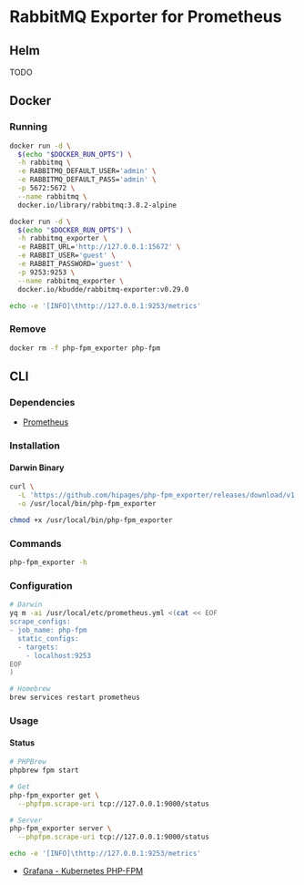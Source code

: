 # RabbitMQ Exporter for Prometheus

## Helm

TODO

<!--
https://github.com/helm/charts/tree/master/stable/prometheus-rabbitmq-exporter
-->

## Docker

### Running

```sh
docker run -d \
  $(echo "$DOCKER_RUN_OPTS") \
  -h rabbitmq \
  -e RABBITMQ_DEFAULT_USER='admin' \
  -e RABBITMQ_DEFAULT_PASS='admin' \
  -p 5672:5672 \
  --name rabbitmq \
  docker.io/library/rabbitmq:3.8.2-alpine
```

```sh
docker run -d \
  $(echo "$DOCKER_RUN_OPTS") \
  -h rabbitmq_exporter \
  -e RABBIT_URL='http://127.0.0.1:15672' \
  -e RABBIT_USER='guest' \
  -e RABBIT_PASSWORD='guest' \
  -p 9253:9253 \
  --name rabbitmq_exporter \
  docker.io/kbudde/rabbitmq-exporter:v0.29.0
```

```sh
echo -e '[INFO]\thttp://127.0.0.1:9253/metrics'
```

### Remove

```sh
docker rm -f php-fpm_exporter php-fpm
```

## CLI

### Dependencies

- [Prometheus](/prometheus.md)

### Installation

#### Darwin Binary

```sh
curl \
  -L 'https://github.com/hipages/php-fpm_exporter/releases/download/v1.0.0/php-fpm_exporter_1.0.0_darwin_amd64' \
  -o /usr/local/bin/php-fpm_exporter
```

```sh
chmod +x /usr/local/bin/php-fpm_exporter
```

### Commands

```sh
php-fpm_exporter -h
```

### Configuration

```sh
# Darwin
yq m -ai /usr/local/etc/prometheus.yml <(cat << EOF
scrape_configs:
- job_name: php-fpm
  static_configs:
  - targets:
    - localhost:9253
EOF
)
```

```sh
# Homebrew
brew services restart prometheus
```

### Usage

#### Status

```sh
# PHPBrew
phpbrew fpm start

# Get
php-fpm_exporter get \
  --phpfpm.scrape-uri tcp://127.0.0.1:9000/status

# Server
php-fpm_exporter server \
  --phpfpm.scrape-uri tcp://127.0.0.1:9000/status

echo -e '[INFO]\thttp://127.0.0.1:9253/metrics'
```

- [Grafana - Kubernetes PHP-FPM](https://grafana.com/grafana/dashboards/4912)
